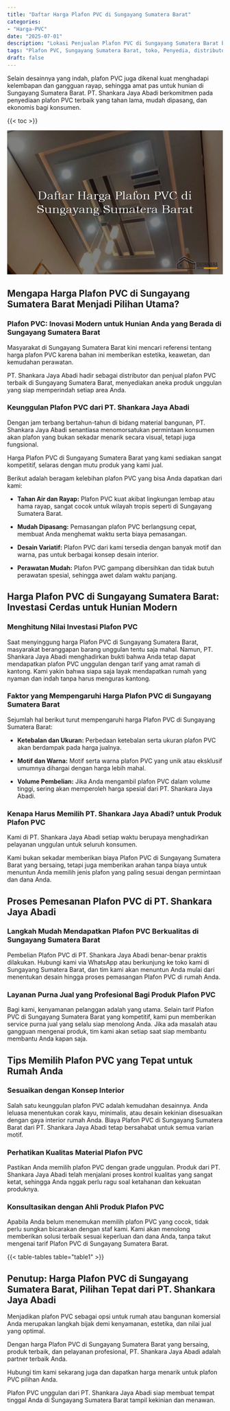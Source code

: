 ```yaml
---
title: "Daftar Harga Plafon PVC di Sungayang Sumatera Barat"
categories: 
- "Harga-PVC"
date: "2025-07-01"
description: "Lokasi Penjualan Plafon PVC di Sungayang Sumatera Barat bagi hunian, kantor, serta ritel. Produk terbaik, beragam motif, warna menarik, beserta layanan instalasi oleh tim profesional serta garansi resmi!|Layanan penyediaan Plafon PVC di Sungayang Sumatera Barat bagi kebutuhan hunian, perkantoran, maupun gerai, dengan panel terbaik dan penempatan oleh teknisi ahli dan jaminan resmi.|Alternatif Plafon PVC di Sungayang Sumatera Barat yang terbukti untuk tempat tinggal, perkantoran, dan ritel, dengan material berkualitas dan pemasangan oleh teknisi ahli dan kepastian resmi.|Penjualan Plafon PVC di Sungayang Sumatera Barat untuk hunian, kantor, serta ritel, dengan produk terbaik dan pemasangan oleh teknisi ahli, disertai dengan garansi resmi.}"
tags: "Plafon PVC, Sungayang Sumatera Barat, toko, Penyedia, distributor"
draft: false
---
```


Selain desainnya yang indah, plafon PVC juga dikenal kuat menghadapi kelembapan dan gangguan rayap, sehingga amat pas untuk hunian di Sungayang Sumatera Barat. PT. Shankara Jaya Abadi berkomitmen pada penyediaan plafon PVC terbaik yang tahan lama, mudah dipasang, dan ekonomis bagi konsumen.

{{< toc >}}

![Daftar Harga Plafon PVC di Sungayang Sumatera Barat](/images/Harga-PVC/Daftar-Harga-Plafon-PVC-di-Sungayang-Sumatera-Barat.png)


## Mengapa Harga Plafon PVC di Sungayang Sumatera Barat Menjadi Pilihan Utama?

### Plafon PVC: Inovasi Modern untuk Hunian Anda yang Berada di Sungayang Sumatera Barat

Masyarakat di Sungayang Sumatera Barat kini mencari referensi tentang harga plafon PVC karena bahan ini memberikan estetika, keawetan, dan kemudahan perawatan.

PT. Shankara Jaya Abadi hadir sebagai distributor dan penjual plafon PVC terbaik di Sungayang Sumatera Barat, menyediakan aneka produk unggulan yang siap memperindah setiap area Anda.

### Keunggulan Plafon PVC dari PT. Shankara Jaya Abadi

Dengan jam terbang bertahun-tahun di bidang material bangunan, PT. Shankara Jaya Abadi senantiasa menomorsatukan permintaan konsumen akan plafon yang bukan sekadar menarik secara visual, tetapi juga fungsional.

Harga Plafon PVC di Sungayang Sumatera Barat yang kami sediakan sangat kompetitif, selaras dengan mutu produk yang kami jual.

Berikut adalah beragam kelebihan plafon PVC yang bisa Anda dapatkan dari kami:

- **Tahan Air dan Rayap:** Plafon PVC kuat akibat lingkungan lembap atau hama rayap, sangat cocok untuk wilayah tropis seperti di Sungayang Sumatera Barat.

- **Mudah Dipasang:** Pemasangan plafon PVC berlangsung cepat, membuat Anda menghemat waktu serta biaya pemasangan.

- **Desain Variatif:** Plafon PVC dari kami tersedia dengan banyak motif dan warna, pas untuk berbagai konsep desain interior.

- **Perawatan Mudah:** Plafon PVC gampang dibersihkan dan tidak butuh perawatan spesial, sehingga awet dalam waktu panjang.

## Harga Plafon PVC di Sungayang Sumatera Barat: Investasi Cerdas untuk Hunian Modern

### Menghitung Nilai Investasi Plafon PVC

Saat menyinggung harga Plafon PVC di Sungayang Sumatera Barat, masyarakat beranggapan barang unggulan tentu saja mahal. Namun, PT. Shankara Jaya Abadi menghadirkan bukti bahwa Anda tetap dapat mendapatkan plafon PVC unggulan dengan tarif yang amat ramah di kantong. Kami yakin bahwa siapa saja layak mendapatkan rumah yang nyaman dan indah tanpa harus menguras kantong.

### Faktor yang Mempengaruhi Harga Plafon PVC di Sungayang Sumatera Barat

Sejumlah hal berikut turut mempengaruhi harga Plafon PVC di Sungayang Sumatera Barat:

- **Ketebalan dan Ukuran:** Perbedaan ketebalan serta ukuran plafon PVC akan berdampak pada harga jualnya.

- **Motif dan Warna:** Motif serta warna plafon PVC yang unik atau eksklusif umumnya dihargai dengan harga lebih mahal.

- **Volume Pembelian:** Jika Anda mengambil plafon PVC dalam volume tinggi, sering akan memperoleh harga spesial dari PT. Shankara Jaya Abadi.

### Kenapa Harus Memilih PT. Shankara Jaya Abadi? untuk Produk Plafon PVC

Kami di PT. Shankara Jaya Abadi setiap waktu berupaya menghadirkan pelayanan unggulan untuk seluruh konsumen.

Kami bukan sekadar memberikan biaya Plafon PVC di Sungayang Sumatera Barat yang bersaing, tetapi juga memberikan arahan tanpa biaya untuk menuntun Anda memilih jenis plafon yang paling sesuai dengan permintaan dan dana Anda.

## Proses Pemesanan Plafon PVC di PT. Shankara Jaya Abadi

### Langkah Mudah Mendapatkan Plafon PVC Berkualitas di Sungayang Sumatera Barat

Pembelian Plafon PVC di PT. Shankara Jaya Abadi benar-benar praktis dilakukan. Hubungi kami via WhatsApp atau berkunjung ke toko kami di Sungayang Sumatera Barat, dan tim kami akan menuntun Anda mulai dari menentukan desain hingga proses pemasangan Plafon PVC di rumah Anda.

### Layanan Purna Jual yang Profesional Bagi Produk Plafon PVC

Bagi kami, kenyamanan pelanggan adalah yang utama. Selain tarif Plafon PVC di Sungayang Sumatera Barat yang kompetitif, kami pun memberikan service purna jual yang selalu siap menolong Anda. Jika ada masalah atau gangguan mengenai produk, tim kami akan setiap saat siap membantu membantu Anda kapan saja.

## Tips Memilih Plafon PVC yang Tepat untuk Rumah Anda

### Sesuaikan dengan Konsep Interior

Salah satu keunggulan plafon PVC adalah kemudahan desainnya. Anda leluasa menentukan corak kayu, minimalis, atau desain kekinian disesuaikan dengan gaya interior rumah Anda. Biaya Plafon PVC di Sungayang Sumatera Barat dari PT. Shankara Jaya Abadi tetap bersahabat untuk semua varian motif.

### Perhatikan Kualitas Material Plafon PVC

Pastikan Anda memilih plafon PVC dengan grade unggulan. Produk dari PT. Shankara Jaya Abadi telah menjalani proses kontrol kualitas yang sangat ketat, sehingga Anda nggak perlu ragu soal ketahanan dan kekuatan produknya.

### Konsultasikan dengan Ahli Produk Plafon PVC

Apabila Anda belum menemukan memilih plafon PVC yang cocok, tidak perlu sungkan bicarakan dengan staf kami. Kami akan menolong memberikan solusi terbaik sesuai keperluan dan dana Anda, tanpa takut mengenai tarif Plafon PVC di Sungayang Sumatera Barat.

{{< table-tables table="table1" >}}

## Penutup: Harga Plafon PVC di Sungayang Sumatera Barat, Pilihan Tepat dari PT. Shankara Jaya Abadi

Menjadikan plafon PVC sebagai opsi untuk rumah atau bangunan komersial Anda merupakan langkah bijak demi kenyamanan, estetika, dan nilai jual yang optimal.

Dengan harga Plafon PVC di Sungayang Sumatera Barat yang bersaing, produk terbaik, dan pelayanan profesional, PT. Shankara Jaya Abadi adalah partner terbaik Anda.

Hubungi tim kami sekarang juga dan dapatkan harga menarik untuk plafon PVC pilihan Anda.

Plafon PVC unggulan dari PT. Shankara Jaya Abadi siap membuat tempat tinggal Anda di Sungayang Sumatera Barat tampil kekinian dan menawan.